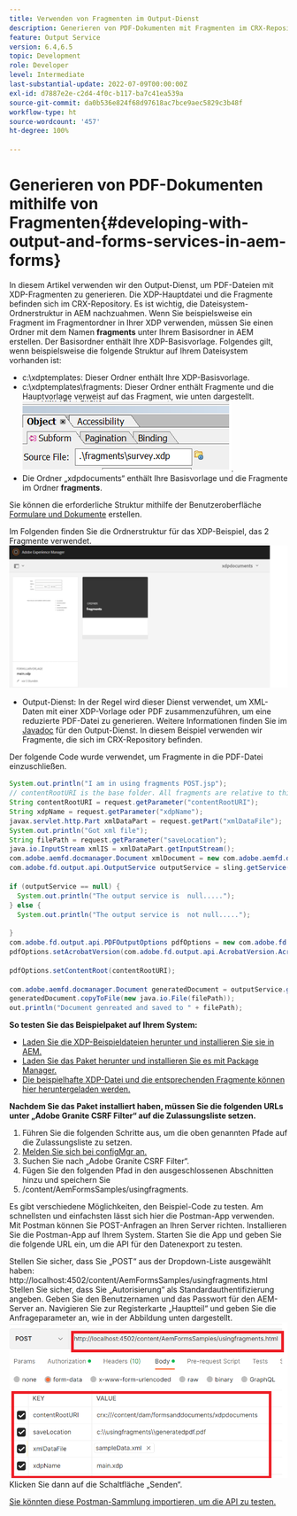 ```yaml
---
title: Verwenden von Fragmenten im Output-Dienst
description: Generieren von PDF-Dokumenten mit Fragmenten im CRX-Repository
feature: Output Service
version: 6.4,6.5
topic: Development
role: Developer
level: Intermediate
last-substantial-update: 2022-07-09T00:00:00Z
exl-id: d7887e2e-c2d4-4f0c-b117-ba7c41ea539a
source-git-commit: da0b536e824f68d97618ac7bce9aec5829c3b48f
workflow-type: ht
source-wordcount: '457'
ht-degree: 100%

---
```


# Generieren von PDF-Dokumenten mithilfe von Fragmenten{#developing-with-output-and-forms-services-in-aem-forms}


In diesem Artikel verwenden wir den Output-Dienst, um PDF-Dateien mit XDP-Fragmenten zu generieren. Die XDP-Hauptdatei und die Fragmente befinden sich im CRX-Repository. Es ist wichtig, die Dateisystem-Ordnerstruktur in AEM nachzuahmen. Wenn Sie beispielsweise ein Fragment im Fragmentordner in Ihrer XDP verwenden, müssen Sie einen Ordner mit dem Namen **fragments** unter Ihrem Basisordner in AEM erstellen. Der Basisordner enthält Ihre XDP-Basisvorlage. Folgendes gilt, wenn beispielsweise die folgende Struktur auf Ihrem Dateisystem vorhanden ist:
* c:\xdptemplates: Dieser Ordner enthält Ihre XDP-Basisvorlage.
* c:\xdptemplates\fragments: Dieser Ordner enthält Fragmente und die Hauptvorlage verweist auf das Fragment, wie unten dargestellt.
  ![Fragment-XDP](assets/survey-fragment.png).
* Die Ordner „xdpdocuments“ enthält Ihre Basisvorlage und die Fragmente im Ordner **fragments**.

Sie können die erforderliche Struktur mithilfe der Benutzeroberfläche [Formulare und Dokumente](http://localhost:4502/aem/forms.html/content/dam/formsanddocuments) erstellen.

Im Folgenden finden Sie die Ordnerstruktur für das XDP-Beispiel, das 2 Fragmente verwendet.
![Formulare und Documente](assets/fragment-folder-structure-ui.png)


* Output-Dienst: In der Regel wird dieser Dienst verwendet, um XML-Daten mit einer XDP-Vorlage oder PDF zusammenzuführen, um eine reduzierte PDF-Datei zu generieren. Weitere Informationen finden Sie im [Javadoc](https://helpx.adobe.com/de/experience-manager/6-5/forms/javadocs/index.html?com/adobe/fd/output/api/OutputService.html) für den Output-Dienst. In diesem Beispiel verwenden wir Fragmente, die sich im CRX-Repository befinden.


Der folgende Code wurde verwendet, um Fragmente in die PDF-Datei einzuschließen.

```java
System.out.println("I am in using fragments POST.jsp");
// contentRootURI is the base folder. All fragments are relative to this folder
String contentRootURI = request.getParameter("contentRootURI");
String xdpName = request.getParameter("xdpName");
javax.servlet.http.Part xmlDataPart = request.getPart("xmlDataFile");
System.out.println("Got xml file");
String filePath = request.getParameter("saveLocation");
java.io.InputStream xmlIS = xmlDataPart.getInputStream();
com.adobe.aemfd.docmanager.Document xmlDocument = new com.adobe.aemfd.docmanager.Document(xmlIS);
com.adobe.fd.output.api.OutputService outputService = sling.getService(com.adobe.fd.output.api.OutputService.class);

if (outputService == null) {
  System.out.println("The output service is  null.....");
} else {
  System.out.println("The output service is  not null.....");

}
com.adobe.fd.output.api.PDFOutputOptions pdfOptions = new com.adobe.fd.output.api.PDFOutputOptions();
pdfOptions.setAcrobatVersion(com.adobe.fd.output.api.AcrobatVersion.Acrobat_11);

pdfOptions.setContentRoot(contentRootURI);

com.adobe.aemfd.docmanager.Document generatedDocument = outputService.generatePDFOutput(xdpName, xmlDocument, pdfOptions);
generatedDocument.copyToFile(new java.io.File(filePath));
out.println("Document genreated and saved to " + filePath);
```

**So testen Sie das Beispielpaket auf Ihrem System:**

* [Laden Sie die XDP-Beispieldateien herunter und installieren Sie sie in AEM.](assets/xdp-templates-fragments.zip)
* [Laden Sie das Paket herunter und installieren Sie es mit Package Manager.](assets/using-fragments-assets.zip)
* [Die beispielhafte XDP-Datei und die entsprechenden Fragmente können hier heruntergeladen werden.](assets/xdptemplates.zip)

**Nachdem Sie das Paket installiert haben, müssen Sie die folgenden URLs unter „Adobe Granite CSRF Filter“ auf die Zulassungsliste setzen.**

1. Führen Sie die folgenden Schritte aus, um die oben genannten Pfade auf die Zulassungsliste zu setzen.
1. [Melden Sie sich bei configMgr an.](http://localhost:4502/system/console/configMgr)
1. Suchen Sie nach „Adobe Granite CSRF Filter“.
1. Fügen Sie den folgenden Pfad in den ausgeschlossenen Abschnitten hinzu und speichern Sie
1. /content/AemFormsSamples/usingfragments.

Es gibt verschiedene Möglichkeiten, den Beispiel-Code zu testen. Am schnellsten und einfachsten lässt sich hier die Postman-App verwenden. Mit Postman können Sie POST-Anfragen an Ihren Server richten. Installieren Sie die Postman-App auf Ihrem System.
Starten Sie die App und geben Sie die folgende URL ein, um die API für den Datenexport zu testen.

Stellen Sie sicher, dass Sie „POST“ aus der Dropdown-Liste ausgewählt haben: 
http://localhost:4502/content/AemFormsSamples/usingfragments.html
Stellen Sie sicher, dass Sie „Autorisierung“ als Standardauthentifizierung angeben. Geben Sie den Benutzernamen und das Passwort für den AEM-Server an.
Navigieren Sie zur Registerkarte „Hauptteil“ und geben Sie die Anfrageparameter an, wie in der Abbildung unten dargestellt.
![Export](assets/using-fragment-postman.png)
Klicken Sie dann auf die Schaltfläche „Senden“.

[Sie könnten diese Postman-Sammlung importieren, um die API zu testen.](assets/usingfragments.postman_collection.json)
